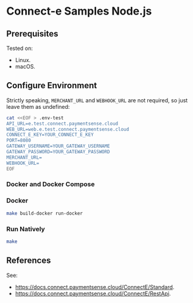 # Connect-e Samples Node.js

## Prerequisites

Tested on:

* Linux.
* macOS.

## Configure Environment

Strictly speaking, `MERCHANT_URL` and `WEBHOOK_URL` are not required, so just leave them as undefined:

```sh
cat <<EOF > .env-test
API_URL=e.test.connect.paymentsense.cloud
WEB_URL=web.e.test.connect.paymentsense.cloud
CONNECT_E_KEY=YOUR_CONNECT_E_KEY
PORT=8080
GATEWAY_USERNAME=YOUR_GATEWAY_USERNAME
GATEWAY_PASSWORD=YOUR_GATEWAY_PASSWORD
MERCHANT_URL=
WEBHOOK_URL=
EOF
```

### Docker and Docker Compose

### Docker

```sh
make build-docker run-docker
```

### Run Natively

```sh
make
```

## References

See:

* <https://docs.connect.paymentsense.cloud/ConnectE/Standard>.
* <https://docs.connect.paymentsense.cloud/ConnectE/RestApi>.
